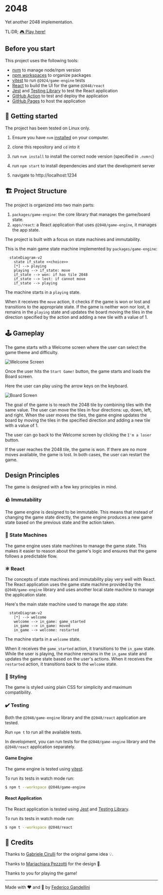 # 2048

Yet another 2048 implementation.

TL:DR; [🎮 Play here!](https://fgandellini.github.io/2048/)

## Before you start

This project uses the following tools:

- [nvm](https://github.com/nvm-sh/nvm) to manage node/npm version
- [npm workspaces](https://docs.npmjs.com/cli/v7/using-npm/workspaces) to organize packages
- [vitest](https://vitest.dev/) to run `@2024/game-engine` tests
- [React](https://react.dev/) to build the UI for the game `@2048/react`
- [Jest](https://jestjs.io/) and [Testing Library](https://testing-library.com/) to test the React application
- [GitHub Action](https://github.com/features/actions) to test and deploy the application
- [GitHub Pages](https://pages.github.com/) to host the application

## 📑 Getting started

The project has been tested on Linux only.

1. Ensure you have `nvm` [installed](https://github.com/nvm-sh/nvm?tab=readme-ov-file#installing-and-updating) on your computer.

2. clone this repository and `cd` into it

3. run `nvm install` to install the correct node version (specified in `.nvmrc`)

4. run `npm start` to install dependencies and start the development server

5. navigate to http://localhost:1234

## 🏗️ Project Structure

The project is organized into two main parts:

1. `packages/game-engine`: the core library that manages the game/board state.
2. `apps/react`: a React application that uses `@2048/game-engine`, it manages the app state.

The project is built with a focus on state machines and immutability.

This is the main game state machine implemented by `packages/game-engine`:

```mermaid
  stateDiagram-v2
    state if_state <<choice>>
    [*] --> playing
    playing --> if_state: move
    if_state --> won: if has tile 2048
    if_state --> lost: if cannot move
    if_state --> playing
```

The machine starts in a `playing` state.

When it receives the `move` action, it checks if the game is won or lost and transitions to the appropriate state. If the game is neither won nor lost, it remains in the `playing` state and updates the board moving the tiles in the direction specified by the action and adding a new tile with a value of 1.

## 🕹️ Gameplay

The game starts with a Welcome screen where the user can select the game theme and difficulty.

![Welcome Screen](https://github.com/fgandellini/2048/blob/main/screenshots/WelcomeScreen.png?raw=true)

Once the user hits the `Start Game!` button, the game starts and loads the Board screen.

Here the user can play using the arrow keys on the keyboard.

![Board Screen](https://github.com/fgandellini/2048/blob/main/screenshots/BoardScreen.png?raw=true)

The goal of the game is to reach the 2048 tile by combining tiles with the same value. The user can move the tiles in four directions: up, down, left, and right. When the user moves the tiles, the game engine updates the board by moving the tiles in the specified direction and adding a new tile with a value of 1.

The user can go back to the Welcome screen by clicking the `I'm a loser` button.

If the user reaches the 2048 tile, the game is won. If there are no more moves available, the game is lost. In both cases, the user can restart the game.

## Design Principles

The game is designed with a few key principles in mind.

### 🪨 Immutability

The game engine is designed to be immutable. This means that instead of changing the game state directly, the game engine produces a new game state based on the previous state and the action taken.

### 🤖 State Machines

The game engine uses state machines to manage the game state. This makes it easier to reason about the game's logic and ensures that the game follows a predictable flow.

### ⚛ React

The concepts of state machines and immutability play very well with React. The React application uses the game state machine provided by the `@2048/game-engine` library and uses another local state machine to manage the application state.

Here's the main state machine used to manage the app state:

```mermaid
  stateDiagram-v2
    [*] --> welcome
    welcome --> in_game: game_started
    in_game --> in_game: moved
    in_game --> welcome: restarted
```

The machine starts in a `welcome` state.

When it receives the `game_started` action, it transitions to the `in_game` state. While the user is playing, the machine remains in the `in_game` state and updates the game state based on the user's actions. When it receives the `restarted` action, it transitions back to the `welcome` state.

### 🎨 Styling

The game is styled using plain CSS for simplicity and maximum compatibility.

### ✔️ Testing

Both the `@2048/game-engine` library and the `@2048/react` application are tested.

Run `npm t` to run all the available tests.

In development, you can run tests for the `@2048/game-engine` library and the `@2048/react` application separately.

#### Game Engine

The game engine is tested using [vitest](https://vitest.dev/).

To run its tests in watch mode run:

```sh
$ npm t --workspace @2048/game-engine
```

#### React Application

The React application is tested using [Jest](https://jestjs.io/) and [Testing Library](https://testing-library.com/).

To run its tests in watch mode run:

```sh
$ npm t --workspace @2048/react
```

## 🙏 Credits

Thanks to [Gabriele Cirulli](https://github.com/gabrielecirulli) for the original game idea 💡.

Thanks to [Mariachiara Pezzotti](https://www.linkedin.com/in/mariachiarapezzotti) for the design 🎨.

Thanks to you for playing the game!

---

Made with ❤️ and 🤩 by [Federico Gandellini](https://github.com/fgandellini)
